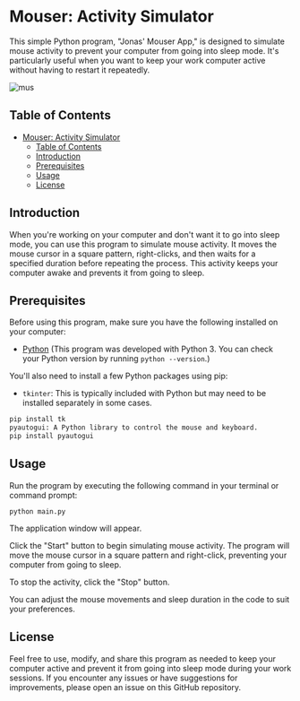 # Mouser: Activity Simulator

This simple Python program, "Jonas' Mouser App," is designed to simulate mouse activity to prevent your computer from going into sleep mode. It's particularly useful when you want to keep your work computer active without having to restart it repeatedly.

![mus](https://github.com/QC20/Mouser/assets/36644388/1d004e45-664b-4a87-8a21-81c87eb70bc7)

## Table of Contents

- [Mouser: Activity Simulator](#mouser-activity-simulator)
  - [Table of Contents](#table-of-contents)
  - [Introduction](#introduction)
  - [Prerequisites](#prerequisites)
  - [Usage](#usage)
  - [License](#license)

## Introduction

When you're working on your computer and don't want it to go into sleep mode, you can use this program to simulate mouse activity. It moves the mouse cursor in a square pattern, right-clicks, and then waits for a specified duration before repeating the process. This activity keeps your computer awake and prevents it from going to sleep.

## Prerequisites

Before using this program, make sure you have the following installed on your computer:

- [Python](https://www.python.org/downloads/) (This program was developed with Python 3. You can check your Python version by running `python --version`.)

You'll also need to install a few Python packages using pip:

- `tkinter`: This is typically included with Python but may need to be installed separately in some cases.

```bash
pip install tk
pyautogui: A Python library to control the mouse and keyboard.
pip install pyautogui
```

## Usage
Run the program by executing the following command in your terminal or command prompt:
```
python main.py
```
The application window will appear.

Click the "Start" button to begin simulating mouse activity. The program will move the mouse cursor in a square pattern and right-click, preventing your computer from going to sleep.

To stop the activity, click the "Stop" button.

You can adjust the mouse movements and sleep duration in the code to suit your preferences.

## License
Feel free to use, modify, and share this program as needed to keep your computer active and prevent it from going into sleep mode during your work sessions. If you encounter any issues or have suggestions for improvements, please open an issue on this GitHub repository.
